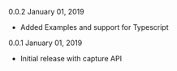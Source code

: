 0.0.2 January 01, 2019
  - Added Examples and support for Typescript

0.0.1 January 01, 2019
  - Initial release with capture API